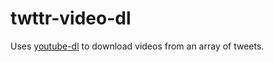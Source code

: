 # twttr-video-dl

Uses [youtube-dl](https://github.com/ytdl-org/youtube-dl) to download videos from an array of tweets.
